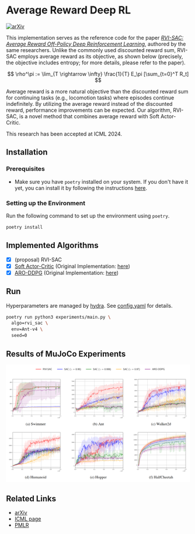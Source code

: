 # Average Reward Deep RL
[![arXiv](https://img.shields.io/badge/arXiv-2408.01972-b31b1b.svg)](https://arxiv.org/abs/2408.01972)

This implementation serves as the reference code for the paper [*RVI-SAC: Average Reward Off-Policy Deep Reinforcement Learning*](https://arxiv.org/abs/2408.01972), authored by the same researchers. Unlike the commonly used discounted reward sum, RVI-SAC employs average reward as its objective, as shown below (precisely, the objective includes entropy; for more details, please refer to the paper).

$$ \rho^\pi := \lim_{T \rightarrow \infty} \frac{1}{T} E_\pi [\sum_{t=0}^T R_t] $$

Average reward is a more natural objective than the discounted reward sum for continuing tasks (e.g., locomotion tasks) where episodes continue indefinitely. By utilizing the average reward instead of the discounted reward, performance improvements can be expected. Our algorithm, RVI-SAC, is a novel method that combines average reward with Soft Actor-Critic.

This research has been accepted at ICML 2024.

## Installation

### Prerequisites

- Make sure you have `poetry` installed on your system. If you don't have it yet, you can install it by following the instructions [here](https://python-poetry.org/docs/#installation).

### Setting up the Environment

Run the following command to set up the environment using `poetry`.

```bash
poetry install
```

## Implemented Algorithms

- [x] (proposal) RVI-SAC
- [x] [Soft Actor-Critic](https://arxiv.org/abs/1801.01290) (Original Implementation: [here]())
- [x] [ARO-DDPG](https://arxiv.org/abs/2305.12239) (Original Implementation: [here](https://github.com/namansaxena9/ARO-DDPG))

## Run

Hyperparameters are managed by [hydra](https://hydra.cc/docs/intro/). See [config.yaml](experiments/conf/config.yaml) for details.

```bash
poetry run python3 experiments/main.py \
  algo=rvi_sac \
  env=Ant-v4 \
  seed=0
```

## Results of MuJoCo Experiments

![](assets/result.png)

## Related Links

- [arXiv](https://arxiv.org/abs/2408.01972)
- [ICML page](https://icml.cc/virtual/2024/poster/32727)
- [PMLR](https://proceedings.mlr.press/v235/hisaki24a.html)
